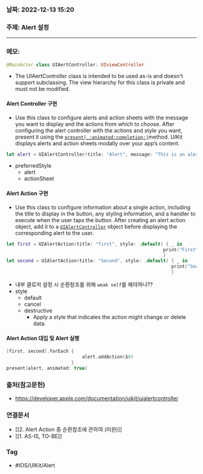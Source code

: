 ### 날짜: 2022-12-13 15:20

### 주제: Alert 설정
---
### 메모: 
~~~ swift 
@MainActor class UIAertController: UIviewController 
~~~
- The UIAertController class is intended to be used as-is and doesn't support subclassing. The view hierarchy for this class is private and must not be modified. 
#### Alert Controller 구현
- Use this class to configure alerts and action sheets with the message you want to display and the actions from which to choose. After configuring the alert controller with the actions and style you want, present it using the [`present(_:animated:completion:)`](https://developer.apple.com/documentation/uikit/uiviewcontroller/1621380-present)method. UIKit displays alerts and action sheets modally over your app’s content.
~~~ swift 
let alert = UIAlertController(title: "Alert", message: "This is an alert.", preferredStyle: .alert)
~~~
- preferredStyle 
	- alert
	- actionSheet
#### Alert Action 구현
- Use this class to configure information about a single action, including the title to display in the button, any styling information, and a handler to execute when the user taps the button. After creating an alert action object, add it to a [`UIAlertController`](https://developer.apple.com/documentation/uikit/uialertcontroller) object before displaying the corresponding alert to the user.
~~~ swift
let first = UIAlertAction(title: "first", style: .default) { _ in 
														  print("First")
														  } 
let second = UIAlertAction(title: "Second", style: .default) { _ in 
															 print("Second")
															 }
~~~
- 내부 클로저 설정 시 순환참조를 위해 <code>weak self</code>를 해야하나?? 
- style 
	- default 
	- cancel 
	- destructive 
		- Apply a style that indicates the action might change or delete data. 
#### Alert Action 대입 및 Alert 실행
~~~ swift 
[first, second].forEach { 
							alert.addAction($0)
						}
present(alert, animated: true)
~~~

### 출처(참고문헌) 
- https://developer.apple.com/documentation/uikit/uialertcontroller

### 연결문서 
- [[2. Alert Action 중 순환참조에 관하여 (미완)]]
- [[1. AS-IS, TO-BE]]

### Tag
- #IOS/UIKit/Alert 
